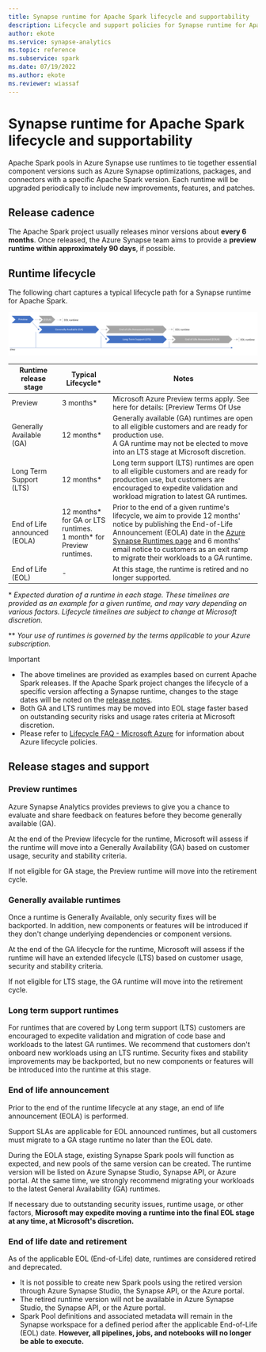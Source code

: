 ```yaml
---
title: Synapse runtime for Apache Spark lifecycle and supportability
description: Lifecycle and support policies for Synapse runtime for Apache Spark
author: ekote 
ms.service: synapse-analytics 
ms.topic: reference
ms.subservice: spark
ms.date: 07/19/2022
ms.author: ekote 
ms.reviewer: wiassaf
---
```


# Synapse runtime for Apache Spark lifecycle and supportability

Apache Spark pools in Azure Synapse use runtimes to tie together essential component versions such as Azure Synapse optimizations, packages, and connectors with a specific Apache Spark version. Each runtime will be upgraded periodically to include new improvements, features, and patches.

## Release cadence

The Apache Spark project usually releases minor versions about __every 6 months__. Once released, the Azure Synapse team aims to provide a __preview runtime within approximately 90 days__, if possible.

## Runtime lifecycle

The following chart captures a typical lifecycle path for a Synapse runtime for Apache Spark.

![How to enable Intelligent Cache during new Spark pools creation](./media/runtime-for-apache-spark-lifecycle/runtime-for-apache-spark-lifecycle.png)

|  Runtime release stage  | Typical Lifecycle* |  Notes | 
| ----- | ----- | ----- |
| Preview | 3 months* | Microsoft Azure Preview terms apply. See here for details: [Preview Terms Of Use | Microsoft Azure](https://azure.microsoft.com/support/legal/preview-supplemental-terms/?cdn=disable) |
| Generally Available (GA) | 12 months* | Generally available (GA) runtimes are open to all eligible customers and are ready for production use. <br/> A GA runtime may not be elected to move into an LTS stage at Microsoft discretion. |
| Long Term Support (LTS) | 12 months* | Long term support (LTS) runtimes are open to all eligible customers and are ready for production use, but customers are encouraged to expedite validation and workload migration to latest GA runtimes. |
| End of Life announced (EOLA) | 12 months* for GA or LTS runtimes.<br/>1 month* for Preview runtimes. | Prior to the end of a given runtime's lifecycle, we aim to provide 12 months' notice by publishing the End-of-Life Announcement (EOLA) date in the [Azure Synapse Runtimes page](./apache-spark-version-support.md) and 6 months' email notice to customers as an exit ramp to migrate their workloads to a GA runtime. |
| End of Life (EOL) | - | At this stage, the runtime is retired and no longer supported. |


\* *Expected duration of a runtime in each stage. These timelines are provided as an example for a given runtime, and may vary depending on various factors. Lifecycle timelines are subject to change at Microsoft discretion.*

\** *Your use of runtimes is governed by the terms applicable to your Azure subscription.*

> [!IMPORTANT]
>
> * The above timelines are provided as examples based on current Apache Spark releases. If the Apache Spark project changes the lifecycle of a specific version affecting a Synapse runtime, changes to the stage dates will be noted on the [release notes](./apache-spark-version-support.md).
> * Both GA and LTS runtimes may be moved into EOL stage faster based on outstanding security risks and usage rates criteria at Microsoft discretion. 
> * Please refer to [Lifecycle FAQ - Microsoft Azure](/lifecycle/faq/azure) for information about Azure lifecycle policies.
>

## Release stages and support

### Preview runtimes
Azure Synapse Analytics provides previews to give you a chance to evaluate and share feedback on features before they become generally available (GA).

At the end of the Preview lifecycle for the runtime, Microsoft will assess if the runtime will move into a Generally Availability (GA) based on customer usage, security and stability criteria.

If not eligible for GA stage, the Preview runtime will move into the retirement cycle.

### Generally available runtimes
Once a runtime is Generally Available, only security fixes will be backported. In addition, new components or features will be introduced if they don't change underlying dependencies or component versions. 

At the end of the GA lifecycle for the runtime, Microsoft will assess if the runtime will have an extended lifecycle (LTS) based on customer usage, security and stability criteria.

If not eligible for LTS stage, the GA runtime will move into the retirement cycle.

### Long term support runtimes
For runtimes that are covered by Long term support (LTS) customers are encouraged to expedite validation and migration of code base and workloads to the latest GA runtimes. We recommend that customers don't onboard new workloads using an LTS runtime. Security fixes and stability improvements may be backported, but no new components or features will be introduced into the runtime at this stage.

### End of life announcement
Prior to the end of the runtime lifecycle at any stage, an end of life announcement (EOLA) is performed.

Support SLAs are applicable for EOL announced runtimes, but all customers must migrate to a GA stage runtime no later than the EOL date.

During the EOLA stage, existing Synapse Spark pools will function as expected, and new pools of the same version can be created. The runtime version will be listed on Azure Synapse Studio, Synapse API, or Azure portal. At the same time, we strongly recommend migrating your workloads to the latest General Availability (GA) runtimes.

If necessary due to outstanding security issues, runtime usage, or other factors, **Microsoft may expedite moving a runtime into the final EOL stage at any time, at Microsoft's discretion.**

### End of life date and retirement
As of the applicable EOL (End-of-Life) date, runtimes are considered retired and deprecated.
* It is not possible to create new Spark pools using the retired version through Azure Synapse Studio, the Synapse API, or the Azure portal.
* The retired runtime version will not be available in Azure Synapse Studio, the Synapse API, or the Azure portal.
* Spark Pool definitions and associated metadata will remain in the Synapse workspace for a defined period after the applicable End-of-Life (EOL) date. **However, all pipelines, jobs, and notebooks will no longer be able to execute.** 
